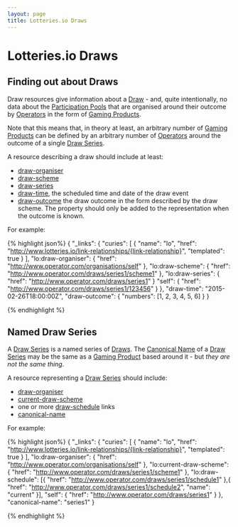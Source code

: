 ```yaml
---
layout: page
title: Lotteries.io Draws
---
```


# Lotteries.io Draws

## Finding out about Draws

Draw resources give information about a [Draw](../concepts/draw) - and, quite intentionally, no data about the [Participation Pools](../concepts/participation-pool) that are organised around their outcome by [Operators](../concepts/operator) in the form of [Gaming Products](../concepts/gaming-product).

Note that this means that, in theory at least, an arbitrary number of [Gaming Products](../concepts/gaming-product) can be defined by an arbitrary number of [Operators](../concepts/operator) around the outcome of a single [Draw Series](../concepts/draw-series).

A resource describing a draw should include at least:

* [draw-organiser](../link-relationships/draw-organiser)
* [draw-scheme](../link-relationships/draw-scheme)
* [draw-series](../link-relationships/draw-series)
* [draw-time](../properties/draw-time), the scheduled time and date of the draw event
* [draw-outcome](../properties/draw-outcome) the draw outcome in the form described by the draw scheme. The property should only be added to the representation when the outcome is known.

For example:

{% highlight json%}
{
  "_links": {
    "curies": [
      {
        "name": "lo",
	      "href": "http://www.lotteries.io/link-relationships/{link-relationship}",
	      "templated": true
      }
     ],
     "lo:draw-organiser": {
        "href": "http://www.operator.com/organisations/self"
     },
     "lo:draw-scheme": {
       "href": "http://www.operator.com/draws/series1/scheme1"
     },
     "lo:draw-series": {
        "href": "http://www.operator.com/draws/series1"
      }
     "self": {
        "href": "http://www.operator.com/draws/series1/123456"
     }
   },
   "draw-time": "2015-02-26T18:00:00Z",
   "draw-outcome": {
     "numbers": [1, 2, 3, 4, 5, 6]
   }
}

{% endhighlight %}

## Named Draw Series

A [Draw Series](../concepts/draw-series) is a named series of [Draws](../concepts/draw). The [Canonical Name](../properties/canonical-name) of a [Draw Series](../concepts/draw-series) may be the same as a [Gaming Product](../concepts/gaming-product) based around it - but *they are not the same thing*.

A resource representing a [Draw Series](../concepts/draw-series) should include:

* [draw-organiser](../link-relationships/draw-organiser)
* [current-draw-scheme](../link-relationships/draw-scheme)
* one or more [draw-schedule](../link-relationships/draw-schedule) links
* [canonical-name](../properties/canonical-name)

For example:

{% highlight json%}
{
  "_links": {
    "curies": [
      {
        "name": "lo",
	      "href": "http://www.lotteries.io/link-relationships/{link-relationship}",
	      "templated": true
      }
     ],
     "lo:draw-organiser": {
        "href": "http://www.operator.com/organisations/self"
     },
     "lo:current-draw-scheme": {
       "href": "http://www.operator.com/draws/series1/scheme1"
     },
     "lo:draw-schedule": [{
          "href": "http://www.operator.com/draws/series1/schedule1"
      },{
          "href": "http://www.operator.com/draws/series1/schedule2",
          "name": "current"
      }],
     "self": {
 	      "href": "http://www.operator.com/draws/series1"
     }
   },
   "canonical-name": "series1"
}

{% endhighlight %}
